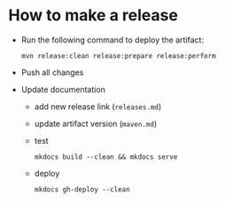 How to make a release
=====================

* Run the following command to deploy the artifact:

  ```
  mvn release:clean release:prepare release:perform
  ```

* Push all changes
* Update documentation

  * add new release link (`releases.md`)
  * update artifact version (`maven.md`)
  * test 
    
    ```
    mkdocs build --clean && mkdocs serve
    ```
    
  * deploy

    ```
    mkdocs gh-deploy --clean
    ```